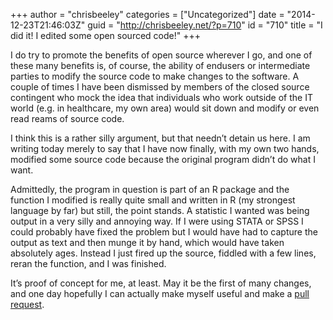 +++
author = "chrisbeeley"
categories = ["Uncategorized"]
date = "2014-12-23T21:46:03Z"
guid = "http://chrisbeeley.net/?p=710"
id = "710"
title = "I did it! I edited some open sourced code!"
+++

I do try to promote the benefits of open source wherever I go, and one of these many benefits is, of course, the ability of endusers or intermediate parties to modify the source code to make changes to the software. A couple of times I have been dismissed by members of the closed source contingent who mock the idea that individuals who work outside of the IT world (e.g. in healthcare, my own area) would sit down and modify or even read reams of source code.

I think this is a rather silly argument, but that needn’t detain us here. I am writing today merely to say that I have now finally, with my own two hands, modified some source code because the original program didn’t do what I want.

Admittedly, the program in question is part of an R package and the function I modified is really quite small and written in R (my strongest language by far) but still, the point stands. A statistic I wanted was being output in a very silly and annoying way. If I were using STATA or SPSS I could probably have fixed the problem but I would have had to capture the output as text and then munge it by hand, which would have taken absolutely ages. Instead I just fired up the source, fiddled with a few lines, reran the function, and I was finished.

It’s proof of concept for me, at least. May it be the first of many changes, and one day hopefully I can actually make myself useful and make a [pull request](http://yangsu.github.io/pull-request-tutorial/).